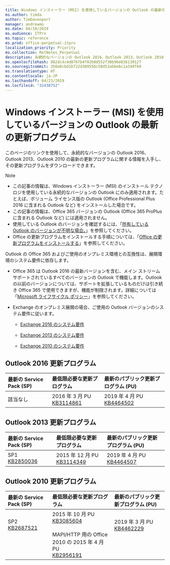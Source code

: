 ```yaml
---
title: Windows インストーラー (MSI) を使用しているバージョンの Outlook の最新の更新プログラム
ms.author: timda
author: TimDavenport
manager: andrewmo
ms.date: 04/10/2019
ms.audience: ITPro
ms.topic: reference
ms.prod: office-perpetual-itpro
localization_priority: Priority
ms.collection: RelNotes_Perpetual
description: 永続的なバージョンの Outlook 2016、Outlook 2013、Outlook 2010 の最新の更新プログラムに関する情報へのリンクを IT 技術者に提供します
ms.openlocfilehash: 882dc4c4d0767b4f0260d552f30b96e036130127
ms.sourcegitcommit: 358a0cbd1b722d309556c50d53abbe6c1a348f60
ms.translationtype: HT
ms.contentlocale: ja-JP
ms.lasthandoff: 04/23/2019
ms.locfileid: "32438752"
---
```

# <a name="latest-updates-for-versions-of-outlook-that-use-windows-installer-msi"></a>Windows インストーラー (MSI) を使用しているバージョンの Outlook の最新の更新プログラム

このページのリンクを使用して、永続的なバージョンの Outlook 2016、Outlook 2013、Outlook 2010 の最新の更新プログラムに関する情報を入手し、その更新プログラムをダウンロードできます。
  
> [!NOTE]
> - この記事の情報は、Windows インストーラー (MSI) のインストール テクノロジを使用している永続的なバージョンの Outlook にのみ適用されます。たとえば、ボリューム ライセンス版の Outlook (Office Professional Plus 2016 に含まれる Outlook など) をインストールした場合です。
> - この記事の情報は、Office 365 バージョンの Outlook (Office 365 ProPlus に含まれる Outlook など) には適用されません。
> - 使用している Outlook のバージョンを確認するには、「[所有している Outlook のバージョンが不明な場合。](https://support.office.com/article/b3a9568c-edb5-42b9-9825-d48d82b2257c)」を参照してください。
> - Office の更新プログラムをインストールする手順については、「[Office の更新プログラムをインストールする](https://support.office.com/article/2ab296f3-7f03-43a2-8e50-46de917611c5)」を参照してください。 
  
Outlook の Office 365 およびご使用のオンプレミス環境との互換性は、展開環境のシステム要件に依存します。
  
- Office 365 は Outlook 2016 の最新バージョンを含む、メイン ストリーム サポートされているすべてのバージョンの Outlook で機能します。Outlook の以前のバージョンについては、サポートを拡張しているものだけは引き続き Office 365 で使用できますが、機能が制限されます。詳細については「[Microsoft ライフサイクル ポリシー](https://support.microsoft.com/lifecycle)」を参照してください。
    
- Exchange のオンプレミス展開の場合、ご使用の Outlook バージョンのシステム要件に従います。
    
  - [Exchange 2016 のシステム要件](https://docs.microsoft.com/Exchange/plan-and-deploy/system-requirements)
    
  - [Exchange 2013 のシステム要件](https://docs.microsoft.com/exchange/exchange-2013-system-requirements-exchange-2013-help)
    
  - [Exchange 2010 のシステム要件](https://docs.microsoft.com/previous-versions/office/exchange-server-2010/aa996719(v=exchg.141))

   
## <a name="outlook-2016-updates"></a>Outlook 2016 更新プログラム

|**最新の Service Pack (SP)**|**最低限必要な更新プログラム**|**最新のパブリック更新プログラム (PU)**|
|:-----|:-----|:-----|
|該当なし  <br/> |2016 年 3 月 PU <br/>[KB3114861](https://support.microsoft.com/help/3114861) <br/> |2019 年 4 月 PU <br/>[KB4464502](https://support.microsoft.com/help/4464502) 

## <a name="outlook-2013-updates"></a>Outlook 2013 更新プログラム

|**最新の Service Pack (SP)**|**最低限必要な更新プログラム**|**最新のパブリック更新プログラム (PU)**|
|:-----|:-----|:-----|
|SP1  <br/>[KB2850036](https://go.microsoft.com/fwlink/p/?LinkId=512538) <br/> |2015 年 12 月 PU <br/>[KB3114349](https://support.microsoft.com/kb/3114349) <br/> |2019 年 4 月 PU <br/>[KB4464507](https://support.microsoft.com/help/4464507)  |
   
## <a name="outlook-2010-updates"></a>Outlook 2010 更新プログラム

|**最新の Service Pack (SP)**|**最低限必要な更新プログラム**|**最新のパブリック更新プログラム (PU)**|
|:-----|:-----|:-----|
|SP2 <br/>[KB2687521](https://go.microsoft.com/fwlink/p/?LinkId=512542) <br><br><br><br/> |2015 年 10 月 PU <br/> [KB3085604](https://support.microsoft.com/kb/3085604) <br/><br/>  MAPI/HTTP 用の Office 2010 の 2015 年 4 月 PU <br/> [KB2956191](https://support.microsoft.com/ja-JP/help/2956191/april-14-2015-update-for-office-2010-kb2956191) <br/> |2019 年 3 月 PU <br/>[KB4462229](https://support.microsoft.com/help/4462229) <br><br><br><br/>|
   

